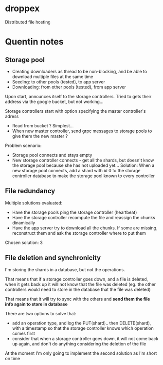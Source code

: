 # droppex
Distributed file hosting


# Quentin notes
## Storage pool
* Creating downloaders as thread to be non-blocking, and be able to download multiple files at the same time
* Seeding: to other pools (tested), to app server
* Downloading: from other pools (tested), from app server

Upon start, announces itself to the storage controllers. 
Tried to gets their address via the google bucket, but not working...

Storage controllers start with option specifying the master controller's adress

* Read from bucket ? Simplest...
* When new master controller, send grpc messages to storage pools to give them the new master ?

Problem scenario:
- Storage pool connects and stays empty
- New storage controller connects - get all the shards, but doesn't know the storage pool because she has not uploaded yet...
Solution: When a new storage pool connects, add a shard with id 0 to the storage controller database to make the storage pool known to every controller

## File redundancy
Multiple solutions evaluated:
* Have the storage pools ping the storage controller (heartbeat)
* Have the storage controller recompute the file and reassign the chunks dinamically
* Have the app server try to download all the chunks. If some are missing, reconstruct them and ask the storage controller where to put them

Chosen solution: 3

## File deletion and synchronicity
I'm storing the shards in a database, but not the operations. 

That means that if a storage controller goes down, and a file is deleted, when it gets back up it will not know that the file was deleted 
(eg. the other controllers would need to store in the database that the file was deleted)

That means that it will try to sync with the others and **send them the file info again to store in database**

There are two options to solve that:
- add an operation type, and log the PUT(shard).. then DELETE(shard), with a timestamp so that the storage controller knows which operation comes first
- consider that when a storage controller goes down, it will not come back up again, and don't do anything considering the deletion of the file

At the moment I'm only going to implement the second solution as I'm short on time